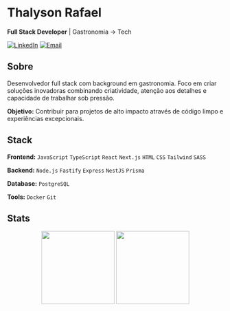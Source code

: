 # Thalyson Rafael

**Full Stack Developer** | Gastronomia → Tech

[![LinkedIn](https://img.shields.io/badge/LinkedIn-%230077B5.svg?logo=linkedin&logoColor=white)](https://www.linkedin.com/in/thalyson-ribeiro-978b682a0/)
[![Email](https://img.shields.io/badge/Email-D14836?logo=gmail&logoColor=white)](mailto:rafinha.head@gmail.com)

## Sobre

Desenvolvedor full stack com background em gastronomia. Foco em criar soluções inovadoras combinando criatividade, atenção aos detalhes e capacidade de trabalhar sob pressão.

**Objetivo:** Contribuir para projetos de alto impacto através de código limpo e experiências excepcionais.

## Stack

**Frontend:** `JavaScript` `TypeScript` `React` `Next.js` `HTML` `CSS` `Tailwind` `SASS`

**Backend:** `Node.js` `Fastify` `Express` `NestJS` `Prisma`

**Database:** `PostgreSQL` 

**Tools:** `Docker` `Git`

## Stats

<div align="center">
  <img height="170em" src="https://github-readme-stats.vercel.app/api?username=ThalysonRibeiro&show_icons=true&theme=nord&include_all_commits=true&count_private=true"/>
  <img height="170em" src="https://github-readme-stats.vercel.app/api/top-langs/?username=ThalysonRibeiro&layout=compact&langs_count=6&theme=nord"/>
</div>